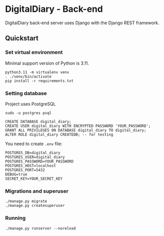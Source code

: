 # DigitalDiary - Back-end

DigitalDiary back-end server uses Django with the Django REST framework.

## Quickstart

### Set virtual environment

Minimal support version of Python is 3.11.

```shell
python3.11 -m virtualenv venv
. ./venv/bin/activate
pip install -r requirements.txt
```

### Setting database

Project uses PostgreSQL

```shell
sudo -u postgres psql
```

```postgresql
CREATE DATABASE digital_diary;
CREATE USER digital_diary WITH ENCRYPTED PASSWORD 'YOUR_PASSWORD';
GRANT ALL PRIVILEGES ON DATABASE digital_diary TO digital_diary;
ALTER ROLE digital_diary CREATEDB; -- for testing
```

You need to create `.env` file:

```dotenv
POSTGRES_DB=digital_diary
POSTGRES_USER=digital_diary
POSTGRES_PASSWORD=YOUR_PASSWORD
POSTGRES_HOST=localhost
POSTGRES_PORT=5432
DEBUG=true
SECRET_KEY=YOUR_SECRET_KEY
```

### Migrations and superuser

```shell
./manage.py migrate
./manage.py createsuperuser
```

### Running

```shell
./manage.py runserver --noreload 
```
